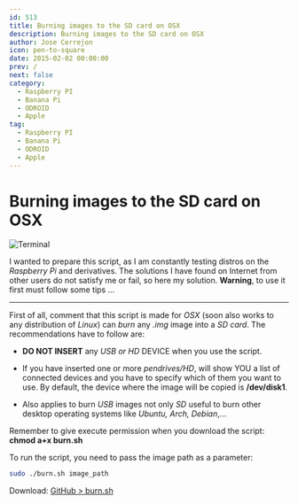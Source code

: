 ```yaml
---
id: 513
title: Burning images to the SD card on OSX
description: Burning images to the SD card on OSX
author: Jose Cerrejon
icon: pen-to-square
date: 2015-02-02 00:00:00
prev: /
next: false
category:
  - Raspberry PI
  - Banana Pi
  - ODROID
  - Apple
tag:
  - Raspberry PI
  - Banana Pi
  - ODROID
  - Apple
---
```


# Burning images to the SD card on OSX

![Terminal](/images/2015/02/burnSD.png)

I wanted to prepare this script, as I am constantly testing distros on the *Raspberry Pi* and derivatives. The solutions I have found on Internet from other users do not satisfy me or fail, so here my solution. **Warning**, to use it first must follow some tips ...

- - -
First of all, comment that this script is made for *OSX* (soon also works to any distribution of *Linux*) can *burn* any *.img* image into a *SD card*. The recommendations have to follow are:

* **DO NOT INSERT** any *USB or HD* DEVICE when you use the script.

* If you have inserted one or more *pendrives/HD*, will show YOU a list of connected devices and you have to specify which of them you want to use. By default, the device where the image will be copied is **/dev/disk1**.

* Also applies to burn *USB* images not only *SD* useful to burn other desktop operating systems like *Ubuntu, Arch, Debian*,...

Remember to give execute permission when you download the script: **chmod a+x burn.sh**

To run the script, you need to pass the image path as a parameter:

```bash
sudo ./burn.sh image_path
```

Download: [GitHub > burn.sh](https://github.com/jmcerrejon/scripts/raw/master/burn.sh)